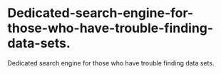 # Dedicated-search-engine-for-those-who-have-trouble-finding-data-sets.
Dedicated search engine for those who have trouble finding data sets.
